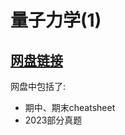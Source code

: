 # 量子力学(1)

## [网盘链接](https://cloud.tsinghua.edu.cn/d/5ad51153b6fb4c4c8950/)

网盘中包括了:

- 期中、期末cheatsheet
- 2023部分真题
